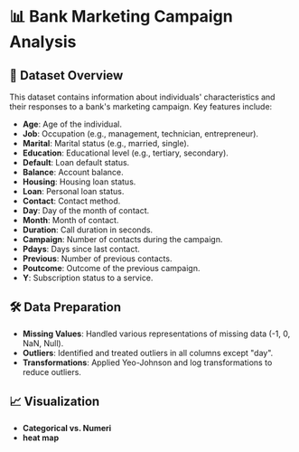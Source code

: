 
</head>
<body>
    <h1>📊 Bank Marketing Campaign Analysis</h1>
    <h2>📝 Dataset Overview</h2>
    <p>This dataset contains information about individuals' characteristics and their responses to a bank's marketing campaign. Key features include:</p>
    <ul>
        <li><strong>Age</strong>: Age of the individual.</li>
        <li><strong>Job</strong>: Occupation (e.g., management, technician, entrepreneur).</li>
        <li><strong>Marital</strong>: Marital status (e.g., married, single).</li>
        <li><strong>Education</strong>: Educational level (e.g., tertiary, secondary).</li>
        <li><strong>Default</strong>: Loan default status.</li>
        <li><strong>Balance</strong>: Account balance.</li>
        <li><strong>Housing</strong>: Housing loan status.</li>
        <li><strong>Loan</strong>: Personal loan status.</li>
        <li><strong>Contact</strong>: Contact method.</li>
        <li><strong>Day</strong>: Day of the month of contact.</li>
        <li><strong>Month</strong>: Month of contact.</li>
        <li><strong>Duration</strong>: Call duration in seconds.</li>
        <li><strong>Campaign</strong>: Number of contacts during the campaign.</li>
        <li><strong>Pdays</strong>: Days since last contact.</li>
        <li><strong>Previous</strong>: Number of previous contacts.</li>
        <li><strong>Poutcome</strong>: Outcome of the previous campaign.</li>
        <li><strong>Y</strong>: Subscription status to a service.</li>
    </ul>

<h2>🛠️ Data Preparation</h2>
    <ul>
        <li><strong>Missing Values</strong>: Handled various representations of missing data (-1, 0, NaN, Null).</li>
        <li><strong>Outliers</strong>: Identified and treated outliers in all columns except "day".</li>
        <li><strong>Transformations</strong>: Applied Yeo-Johnson and log transformations to reduce outliers.</li>
    </ul>

   <h2>📈 Visualization</h2>
    <ul>
        <li><strong>Categorical vs. Numeri
        <li><strong> heat map</strong></li>
